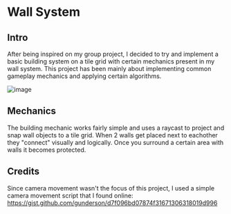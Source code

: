 # Wall System

## Intro

After being inspired on my group project, I decided to try and implement a basic building system on a tile grid with certain mechanics present in my wall system. This project has been mainly about implementing common gameplay mechanics and applying certain algorithms. 

![image](https://user-images.githubusercontent.com/40210931/200935211-2a12a793-2361-4702-85da-81deb4ca62c5.png)


## Mechanics

The building mechanic works fairly simple and uses a raycast to project and snap wall objects to a tile grid. When 2 walls get placed next to eachother they "connect" visually and logically. Once you surround a certain area with walls it becomes protected.
 

## Credits

Since camera movement wasn't the focus of this project, I used a simple camera movement script that I found online: https://gist.github.com/gunderson/d7f096bd07874f31671306318019d996
